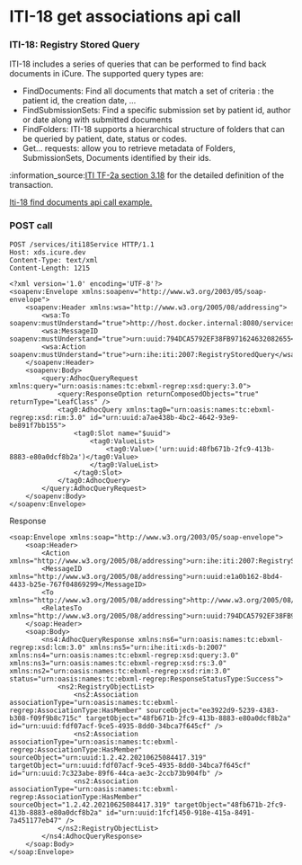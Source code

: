 # ITI-18 get associations api call

### ITI-18: Registry Stored Query

ITI-18 includes a series of queries that can be performed to find back documents in iCure. The supported query types are:

* FindDocuments: Find all documents that match a set of criteria : the patient id, the creation date, ...
* FindSubmissionSets: Find a specific submission set by patient id, author or date along with submitted documents
* FindFolders: ITI-18 supports a hierarchical structure of folders that can be queried by patient, date, status or codes.
* Get... requests: allow you to retrieve metadata of Folders, SubmissionSets, Documents identified by their ids.&#x20;

:information\_source:[ITI TF-2a section 3.18](https://www.ihe.net/uploadedFiles/Documents/ITI/IHE\_ITI\_TF\_Vol2a.pdf#nameddest=3\_18\_Registry\_Stored\_Query\_\_ITI) for the detailed definition of the transaction.

[Iti-18 find documents api call example.](iti-18-get-associations-api-call.md)

### POST call

```http
POST /services/iti18Service HTTP/1.1
Host: xds.icure.dev
Content-Type: text/xml
Content-Length: 1215

<?xml version='1.0' encoding='UTF-8'?>
<soapenv:Envelope xmlns:soapenv="http://www.w3.org/2003/05/soap-envelope">
    <soapenv:Header xmlns:wsa="http://www.w3.org/2005/08/addressing">
        <wsa:To soapenv:mustUnderstand="true">http://host.docker.internal:8080/services/iti18Service</wsa:To>
        <wsa:MessageID soapenv:mustUnderstand="true">urn:uuid:794DCA5792EF38FB971624632082655</wsa:MessageID>
        <wsa:Action soapenv:mustUnderstand="true">urn:ihe:iti:2007:RegistryStoredQuery</wsa:Action>
    </soapenv:Header>
    <soapenv:Body>
        <query:AdhocQueryRequest xmlns:query="urn:oasis:names:tc:ebxml-regrep:xsd:query:3.0">
            <query:ResponseOption returnComposedObjects="true" returnType="LeafClass" />
            <tag0:AdhocQuery xmlns:tag0="urn:oasis:names:tc:ebxml-regrep:xsd:rim:3.0" id="urn:uuid:a7ae438b-4bc2-4642-93e9-be891f7bb155">
                <tag0:Slot name="$uuid">
                    <tag0:ValueList>
                        <tag0:Value>('urn:uuid:48fb671b-2fc9-413b-8883-e80a0dcf8b2a')</tag0:Value>
                    </tag0:ValueList>
                </tag0:Slot>
            </tag0:AdhocQuery>
        </query:AdhocQueryRequest>
    </soapenv:Body>
</soapenv:Envelope>
```

Response

```markup
<soap:Envelope xmlns:soap="http://www.w3.org/2003/05/soap-envelope">
    <soap:Header>
        <Action xmlns="http://www.w3.org/2005/08/addressing">urn:ihe:iti:2007:RegistryStoredQueryResponse</Action>
        <MessageID xmlns="http://www.w3.org/2005/08/addressing">urn:uuid:e1a0b162-8bd4-4433-b25e-767f04869299</MessageID>
        <To xmlns="http://www.w3.org/2005/08/addressing">http://www.w3.org/2005/08/addressing/anonymous</To>
        <RelatesTo xmlns="http://www.w3.org/2005/08/addressing">urn:uuid:794DCA5792EF38FB971624631914081</RelatesTo>
    </soap:Header>
    <soap:Body>
        <ns4:AdhocQueryResponse xmlns:ns6="urn:oasis:names:tc:ebxml-regrep:xsd:lcm:3.0" xmlns:ns5="urn:ihe:iti:xds-b:2007" xmlns:ns4="urn:oasis:names:tc:ebxml-regrep:xsd:query:3.0" xmlns:ns3="urn:oasis:names:tc:ebxml-regrep:xsd:rs:3.0" xmlns:ns2="urn:oasis:names:tc:ebxml-regrep:xsd:rim:3.0" status="urn:oasis:names:tc:ebxml-regrep:ResponseStatusType:Success">
            <ns2:RegistryObjectList>
                <ns2:Association associationType="urn:oasis:names:tc:ebxml-regrep:AssociationType:HasMember" sourceObject="ee3922d9-5239-4383-b308-f09f9b8c715c" targetObject="48fb671b-2fc9-413b-8883-e80a0dcf8b2a" id="urn:uuid:fdf07acf-9ce5-4935-8dd0-34bca7f645cf" />
                <ns2:Association associationType="urn:oasis:names:tc:ebxml-regrep:AssociationType:HasMember" sourceObject="urn:uuid:1.2.42.20210625084417.319" targetObject="urn:uuid:fdf07acf-9ce5-4935-8dd0-34bca7f645cf" id="urn:uuid:7c323abe-89f6-44ca-ae3c-2ccb73b904fb" />
                <ns2:Association associationType="urn:oasis:names:tc:ebxml-regrep:AssociationType:HasMember" sourceObject="1.2.42.20210625084417.319" targetObject="48fb671b-2fc9-413b-8883-e80a0dcf8b2a" id="urn:uuid:1fcf1450-918e-415a-8491-7a451177eb47" />
            </ns2:RegistryObjectList>
        </ns4:AdhocQueryResponse>
    </soap:Body>
</soap:Envelope>
```

